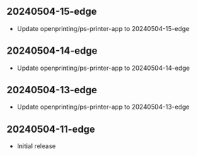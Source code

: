 ## 20240504-15-edge
- Update openprinting/ps-printer-app to 20240504-15-edge
## 20240504-14-edge
- Update openprinting/ps-printer-app to 20240504-14-edge
## 20240504-13-edge
- Update openprinting/ps-printer-app to 20240504-13-edge
## 20240504-11-edge
- Initial release
